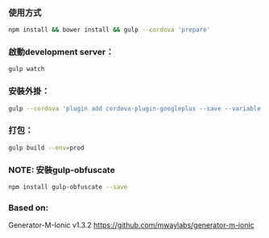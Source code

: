 ### 使用方式
```sh
npm install && bower install && gulp --cordova 'prepare'
```

### 啟動development server：
```sh
gulp watch
```

### 安裝外掛：
```sh
gulp --cordova 'plugin add cordova-plugin-googleplus --save --variable REVERSED_CLIENT_ID=YOUR_CLIENT_ID.apps.googleusercontent.com'
```

### 打包：
```sh
gulp build --env=prod
```


### NOTE: 安裝gulp-obfuscate
```sh
npm install gulp-obfuscate --save
```

### Based on:
Generator-M-Ionic v1.3.2
https://github.com/mwaylabs/generator-m-ionic

